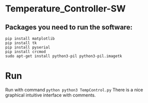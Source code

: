 # Temperature_Controller-SW

## Packages you need to run the software:
``` 
pip install matplotlib
pip install tk
pip install pyserial
pip install crcmod
sudo apt-get install python3-pil python3-pil.imagetk
``` 
# Run 
Run with command ``` python python3 TempControl.py ``` 
There is a nice graphical intuitive interface with comments.
